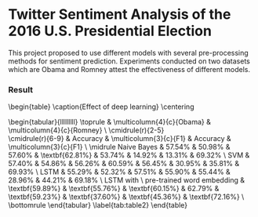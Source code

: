 # Twitter Sentiment Analysis of the 2016 U.S. Presidential Election

This project proposed to use different models with several pre-processing methods for sentiment prediction. Experiments conducted on two datasets which are Obama and Romney attest the effectiveness of different models.

### Result

\begin{table}
 \caption{Effect of deep learning}
  \centering
  
  \begin{tabular}{lllllllll}
    \toprule
     & \multicolumn{4}{c}{Obama}      & \multicolumn{4}{c}{Romney}                 \\
    \cmidrule(r){2-5}              
    \cmidrule(r){6-9} 
    &    Accuracy &  \multicolumn{3}{c}{F1} & Accuracy & \multicolumn{3}{c}{F1} \\
    \midrule
    Naive Bayes & 57.54\% & 50.98\% & 57.60\% & \textbf{62.81\%} & 53.74\%  &  14.92\% & 13.31\% & 69.32\% \\ 
    SVM  & 57.40\% & 54.86\% & 56.26\% & 60.59\% & 56.45\% & 30.95\% & 35.81\% & 69.93\%   \\
    LSTM & 55.29\% & 52.32\% & 57.51\% & 55.90\% & 55.44\% & 28.96\% & 44.21\% & 69.18\% \\
    LSTM with \\ pre-trained word embedding    & \textbf{59.89\%} & \textbf{55.76\%} & \textbf{60.15\%} & 62.79\% & \textbf{59.23\%}  & \textbf{37.60\%} & \textbf{45.36\%} & \textbf{72.16\%} \\
    \bottomrule
  \end{tabular}
  \label{tab:table2}
\end{table}

